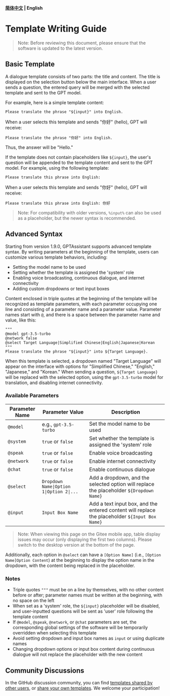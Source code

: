 **[简体中文](template_help.md) | English**

# Template Writing Guide

> Note: Before reviewing this document, please ensure that the software is updated to the latest version.

## Basic Template

A dialogue template consists of two parts: the title and content. The title is displayed on the selection button below the main interface. When a user sends a question, the entered query will be merged with the selected template and sent to the GPT model.

For example, here is a simple template content:

```plaintext
Please translate the phrase "${input}" into English.
```

When a user selects this template and sends "你好" (hello), GPT will receive:

```plaintext
Please translate the phrase "你好" into English.
```

Thus, the answer will be "Hello."

If the template does not contain placeholders like `${input}`, the user's question will be appended to the template content and sent to the GPT model. For example, using the following template:

```plaintext
Please translate this phrase into English:
```

When a user selects this template and sends "你好" (hello), GPT will receive:

```plaintext
Please translate this phrase into English: 你好
```

> Note: For compatibility with older versions, `%input%` can also be used as a placeholder, but the newer syntax is recommended.

## Advanced Syntax

Starting from version 1.9.0, GPTAssistant supports advanced template syntax. By writing parameters at the beginning of the template, users can customize various template behaviors, including:

- Setting the model name to be used
- Setting whether the template is assigned the 'system' role
- Enabling voice broadcasting, continuous dialogue, and internet connectivity
- Adding custom dropdowns or text input boxes

Content enclosed in triple quotes at the beginning of the template will be recognized as template parameters, with each parameter occupying one line and consisting of a parameter name and a parameter value. Parameter names start with `@`, and there is a space between the parameter name and value, like this:

```plaintext
"""
@model gpt-3.5-turbo
@network false
@select Target Language|Simplified Chinese|English|Japanese|Korean
"""
Please translate the phrase "${input}" into ${Target Language}.
```

When this template is selected, a dropdown named "Target Language" will appear on the interface with options for "Simplified Chinese," "English," "Japanese," and "Korean." When sending a question, `${Target Language}` will be replaced with the selected option, using the `gpt-3.5-turbo` model for translation, and disabling internet connectivity.

### Available Parameters

| Parameter Name | Parameter Value | Description |
| --- | --- | --- |
| `@model` | e.g., `gpt-3.5-turbo` | Set the model name to be used |
| `@system` | `true` or `false` | Set whether the template is assigned the 'system' role |
| `@speak` | `true` or `false` | Enable voice broadcasting |
| `@network` | `true` or `false` | Enable internet connectivity |
| `@chat` | `true` or `false` | Enable continuous dialogue |
| `@select` | `Dropdown Name\|Option 1\|Option 2\|...` | Add a dropdown, and the selected option will replace the placeholder `${Dropdown Name}` |
| `@input` | `Input Box Name` | Add a text input box, and the entered content will replace the placeholder `${Input Box Name}` |

> Note: When viewing this page on the Gitee mobile app, table display issues may occur (only displaying the first two columns). Please switch to the desktop version at the bottom of the page.

Additionally, each option in `@select` can have a `[Option Name]` (i.e., `[Option Name]Option Content`) at the beginning to display the option name in the dropdown, with the content being replaced in the placeholder.

### Notes

- Triple quotes `"""` must be on a line by themselves, with no other content before or after; parameter names must be written at the beginning, with no space on the left
- When set as a 'system' role, the `${input}` placeholder will be disabled, and user-inputted questions will be sent as 'user' role following the template content
- If `@model`, `@speak`, `@network`, or `@chat` parameters are set, the corresponding global settings of the software will be temporarily overridden when selecting this template
- Avoid setting dropdown and input box names as `input` or using duplicate names
- Changing dropdown options or input box content during continuous dialogue will not replace the placeholder with the new content

## Community Discussions

In the GitHub discussion community, you can find [templates shared by other users](https://github.com/Skythinker616/gpt-assistant-android/discussions/categories/templates), or [share your own templates](https://github.com/Skythinker616/gpt-assistant-android/discussions/new?category=templates). We welcome your participation!
